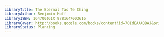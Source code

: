 ```yaml
---
LibraryTitle: The Eternal Tao Te Ching
LibraryAuthor: Benjamin Hoff
LibraryISBN: 164700361X 9781647003616
LibraryCover: http://books.google.com/books/content?id=70IdEAAAQBAJ&printsec=frontcover&img=1&zoom=1&source=gbs_api
LibraryStatus: Planning
---
```

